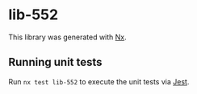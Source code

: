 # lib-552

This library was generated with [Nx](https://nx.dev).

## Running unit tests

Run `nx test lib-552` to execute the unit tests via [Jest](https://jestjs.io).
